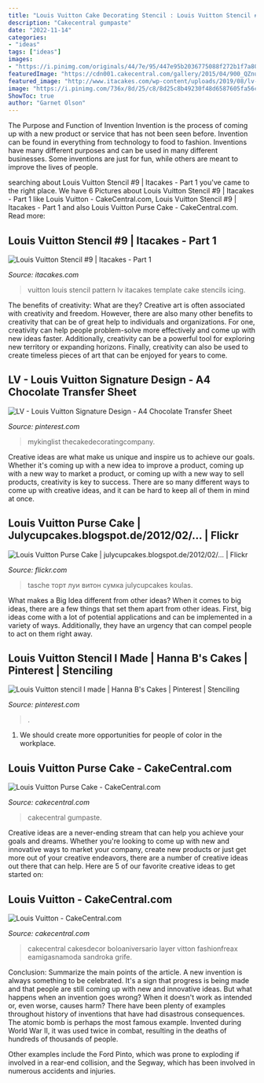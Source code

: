 ```yaml
---
title: "Louis Vuitton Cake Decorating Stencil : Louis Vuitton Stencil #9"
description: "Cakecentral gumpaste"
date: "2022-11-14"
categories:
- "ideas"
tags: ["ideas"]
images:
- "https://i.pinimg.com/originals/44/7e/95/447e95b2036775088f272b1f7a80c807.jpg"
featuredImage: "https://cdn001.cakecentral.com/gallery/2015/04/900_QZnuph7PK3-louis-vuitton-purse-cake.jpg"
featured_image: "http://www.itacakes.com/wp-content/uploads/2019/08/lv-.jpg"
image: "https://i.pinimg.com/736x/8d/25/c8/8d25c8b49230f48d6587605fa56c4c8f.jpg"
ShowToc: true
author: "Garnet Olson"
---
```



The Purpose and Function of Invention
Invention is the process of coming up with a new product or service that has not been seen before. Invention can be found in everything from technology to food to fashion. Inventions have many different purposes and can be used in many different businesses. Some inventions are just for fun, while others are meant to improve the lives of people.

	

		
searching about Louis Vuitton Stencil #9 | Itacakes - Part 1 you've came to the right place. We have 6 Pictures about Louis Vuitton Stencil #9 | Itacakes - Part 1 like Louis Vuitton - CakeCentral.com, Louis Vuitton Stencil #9 | Itacakes - Part 1 and also Louis Vuitton Purse Cake - CakeCentral.com. Read more:
		
    
## Louis Vuitton Stencil #9 | Itacakes - Part 1

<img loading=lazy src="http://www.itacakes.com/wp-content/uploads/2019/08/lv-.jpg" onerror="this.onerror=null;this.src='https://tse3.mm.bing.net/th?id=OIP.jMY8CRpw5hW0n8L3QOj3VAHaGa&amp;pid=15.1';" alt="Louis Vuitton Stencil #9 | Itacakes - Part 1">

_Source: itacakes.com_

>vuitton louis stencil pattern lv itacakes template cake stencils icing. 

	

The benefits of creativity: What are they?
Creative art is often associated with creativity and freedom. However, there are also many other benefits to creativity that can be of great help to individuals and organizations. For one, creativity can help people problem-solve more effectively and come up with new ideas faster. Additionally, creativity can be a powerful tool for exploring new territory or expanding horizons. Finally, creativity can also be used to create timeless pieces of art that can be enjoyed for years to come.

    
## LV - Louis Vuitton Signature Design - A4 Chocolate Transfer Sheet

<img loading=lazy src="https://i.pinimg.com/736x/8d/25/c8/8d25c8b49230f48d6587605fa56c4c8f.jpg" onerror="this.onerror=null;this.src='https://tse4.mm.bing.net/th?id=OIP.T7yRggn_bO8eaX5hLHQ-4QHaHa&amp;pid=15.1';" alt="LV - Louis Vuitton Signature Design - A4 Chocolate Transfer Sheet">

_Source: pinterest.com_

>mykinglist thecakedecoratingcompany. 

	

Creative ideas are what make us unique and inspire us to achieve our goals. Whether it's coming up with a new idea to improve a product, coming up with a new way to market a product, or coming up with a new way to sell products, creativity is key to success. There are so many different ways to come up with creative ideas, and it can be hard to keep all of them in mind at once.

    
## Louis Vuitton Purse Cake | Julycupcakes.blogspot.de/2012/02/… | Flickr

<img loading=lazy src="https://c2.staticflickr.com/8/7141/6813233253_f4b3fd4e9f_b.jpg" onerror="this.onerror=null;this.src='https://tse3.mm.bing.net/th?id=OIP.zwdbwHdvNb-dHviLDhS_-QHaF-&amp;pid=15.1';" alt="Louis Vuitton Purse Cake | julycupcakes.blogspot.de/2012/02/… | Flickr">

_Source: flickr.com_

>tasche торт луи витон сумка julycupcakes koulas. 

	

What makes a Big Idea different from other ideas?
When it comes to big ideas, there are a few things that set them apart from other ideas. First, big ideas come with a lot of potential applications and can be implemented in a variety of ways. Additionally, they have an urgency that can compel people to act on them right away.

    
## Louis Vuitton Stencil I Made | Hanna B&#039;s Cakes | Pinterest | Stenciling

<img loading=lazy src="https://i.pinimg.com/originals/44/7e/95/447e95b2036775088f272b1f7a80c807.jpg" onerror="this.onerror=null;this.src='https://tse2.mm.bing.net/th?id=OIP.izzvQwqoRf8thpshlPpRPwHaJ4&amp;pid=15.1';" alt="Louis Vuitton stencil I made | Hanna B&#039;s Cakes | Pinterest | Stenciling">

_Source: pinterest.com_

>. 

	

1. We should create more opportunities for people of color in the workplace.

    
## Louis Vuitton Purse Cake - CakeCentral.com

<img loading=lazy src="https://cdn001.cakecentral.com/gallery/2015/04/900_QZnuph7PK3-louis-vuitton-purse-cake.jpg" onerror="this.onerror=null;this.src='https://tse2.mm.bing.net/th?id=OIP.XvtP5VnT42D-yB9WLM7tCwHaJ4&amp;pid=15.1';" alt="Louis Vuitton Purse Cake - CakeCentral.com">

_Source: cakecentral.com_

>cakecentral gumpaste. 

	

Creative ideas are a never-ending stream that can help you achieve your goals and dreams. Whether you're looking to come up with new and innovative ways to market your company, create new products or just get more out of your creative endeavors, there are a number of creative ideas out there that can help. Here are 5 of our favorite creative ideas to get started on: 

    
## Louis Vuitton - CakeCentral.com

<img loading=lazy src="https://cdn001.cakecentral.com/gallery/2015/03/900_152283plFn_louis-vuitton.jpg" onerror="this.onerror=null;this.src='https://tse3.mm.bing.net/th?id=OIP.C4cgjhkrcYIqT2lKIWU4TgHaLI&amp;pid=15.1';" alt="Louis Vuitton - CakeCentral.com">

_Source: cakecentral.com_

>cakecentral cakesdecor boloaniversario layer vitton fashionfreax eamigasnamoda sandroka grife. 

	

Conclusion: Summarize the main points of the article.
A new invention is always something to be celebrated. It's a sign that progress is being made and that people are still coming up with new and innovative ideas. But what happens when an invention goes wrong? When it doesn't work as intended or, even worse, causes harm?
There have been plenty of examples throughout history of inventions that have had disastrous consequences. The atomic bomb is perhaps the most famous example. Invented during World War II, it was used twice in combat, resulting in the deaths of hundreds of thousands of people.

Other examples include the Ford Pinto, which was prone to exploding if involved in a rear-end collision, and the Segway, which has been involved in numerous accidents and injuries.

